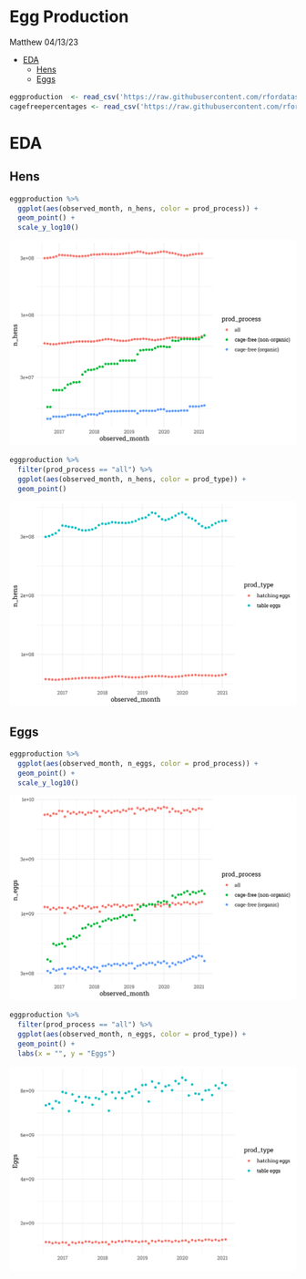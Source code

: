 Egg Production
================
Matthew
04/13/23

- <a href="#eda" id="toc-eda">EDA</a>
  - <a href="#hens" id="toc-hens">Hens</a>
  - <a href="#eggs" id="toc-eggs">Eggs</a>

``` r
eggproduction  <- read_csv('https://raw.githubusercontent.com/rfordatascience/tidytuesday/master/data/2023/2023-04-11/egg-production.csv')
cagefreepercentages <- read_csv('https://raw.githubusercontent.com/rfordatascience/tidytuesday/master/data/2023/2023-04-11/cage-free-percentages.csv')
```

# EDA

## Hens

``` r
eggproduction %>% 
  ggplot(aes(observed_month, n_hens, color = prod_process)) +
  geom_point() +
  scale_y_log10()
```

![](Egg-Production_files/figure-gfm/unnamed-chunk-2-1.png)<!-- -->

``` r
eggproduction %>% 
  filter(prod_process == "all") %>% 
  ggplot(aes(observed_month, n_hens, color = prod_type)) +
  geom_point()
```

![](Egg-Production_files/figure-gfm/unnamed-chunk-2-2.png)<!-- -->

## Eggs

``` r
eggproduction %>% 
  ggplot(aes(observed_month, n_eggs, color = prod_process)) +
  geom_point() +
  scale_y_log10()
```

![](Egg-Production_files/figure-gfm/unnamed-chunk-3-1.png)<!-- -->

``` r
eggproduction %>% 
  filter(prod_process == "all") %>% 
  ggplot(aes(observed_month, n_eggs, color = prod_type)) +
  geom_point() +
  labs(x = "", y = "Eggs")
```

![](Egg-Production_files/figure-gfm/unnamed-chunk-3-2.png)<!-- -->
